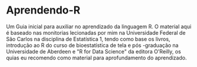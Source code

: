 # Aprendendo-R
Um Guia inicial para auxiliar no aprendizado da  linguagem R. O material aqui é baseado nas monitorias lecionadas por mim na Universidade Federal de São Carlos na disciplina de Estatística 1, tendo como base os livros, introdução ao R do curso de bioestatística de tela e pós -graduação na Universidade de Aberdeen e "R for Data Science" da editora O'Reilly, os quias eu recomendo como material para aprofundamento do aprendizado.
